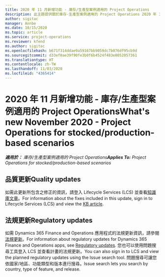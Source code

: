 ```yaml
---
title: 2020 年 11 月新增功能 - 庫存/生產型案例適用的 Project Operations
description: 此主題提供關於庫存-生產型案例適用的 Project Operations 2020 年 11 月版本中所提供之品質更新的資訊。
author: sigitac
manager: Annbe
ms.date: 10/15/2020
ms.topic: article
ms.service: project-operations
ms.reviewer: kfend
ms.author: sigitac
ms.openlocfilehash: b671f314ddae9a59167bb9059dc7b076df95cb9d
ms.sourcegitcommit: d33ef0ae39f90fe3b0f6b4524f483e8052057361
ms.translationtype: HT
ms.contentlocale: zh-TW
ms.lasthandoff: 11/03/2020
ms.locfileid: "4365414"
---
```

# <a name="whats-new-november-2020---project-operations-for-stockedproduction-based-scenarios"></a><span data-ttu-id="0d8cb-103">2020 年 11 月新增功能 - 庫存/生產型案例適用的 Project Operations</span><span class="sxs-lookup"><span data-stu-id="0d8cb-103">What's new November 2020 - Project Operations for stocked/production-based scenarios</span></span>

<span data-ttu-id="0d8cb-104">_**適用於：** 庫存/生產型案例適用的 Project Operations_</span><span class="sxs-lookup"><span data-stu-id="0d8cb-104">_**Applies To:** Project Operations for stocked/production-based scenarios_</span></span>

## <a name="quality-updates"></a><span data-ttu-id="0d8cb-105">品質更新</span><span class="sxs-lookup"><span data-stu-id="0d8cb-105">Quality updates</span></span>

<span data-ttu-id="0d8cb-106">如需此更新所包含之修正的資訊，請登入 Lifecycle Services (LCS) 並查看[知識庫文章](https://fix.lcs.dynamics.com/Issue/Details?bugId=488609&amp;dbType=3&amp;qc=8251e8e1d5e2386de850599926c1adc3fec8e2ba25308036d22cdfe0a1c28fc7)。</span><span class="sxs-lookup"><span data-stu-id="0d8cb-106">For information about the fixes included in this update, sign in to Lifecycle Services (LCS) and view the [KB article](https://fix.lcs.dynamics.com/Issue/Details?bugId=488609&amp;dbType=3&amp;qc=8251e8e1d5e2386de850599926c1adc3fec8e2ba25308036d22cdfe0a1c28fc7).</span></span>

## <a name="regulatory-updates"></a><span data-ttu-id="0d8cb-107">法規更新</span><span class="sxs-lookup"><span data-stu-id="0d8cb-107">Regulatory updates</span></span>

<span data-ttu-id="0d8cb-108">如需 Dynamics 365 Finance and Operations 應用程式的法規更新資訊，請參閱[法規更新](https://docs.microsoft.com/dynamics365/finance/localizations/regulatory-updates)。</span><span class="sxs-lookup"><span data-stu-id="0d8cb-108">For information about regulatory updates for Dynamics 365 Finance and Operations apps, see [Regulatory updates](https://docs.microsoft.com/dynamics365/finance/localizations/regulatory-updates).</span></span> <span data-ttu-id="0d8cb-109">您也可以使用問題搜尋工具登入 LCS 並查看計畫的法規更新。</span><span class="sxs-lookup"><span data-stu-id="0d8cb-109">You can also sign in to LCS and view the planned regulatory updates using the Issue search tool.</span></span> <span data-ttu-id="0d8cb-110">問題搜尋可讓您依國家/地區、功能類型和版本進行搜尋。</span><span class="sxs-lookup"><span data-stu-id="0d8cb-110">Issue search lets you search by country, type of feature, and release.</span></span>

